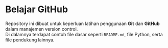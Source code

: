 # Belajar GitHub

Repository ini dibuat untuk keperluan latihan penggunaan **Git** dan **GitHub** dalam manajemen version control.  
Di dalamnya terdapat contoh file dasar seperti `README.md`, file Python, serta file pendukung lainnya.